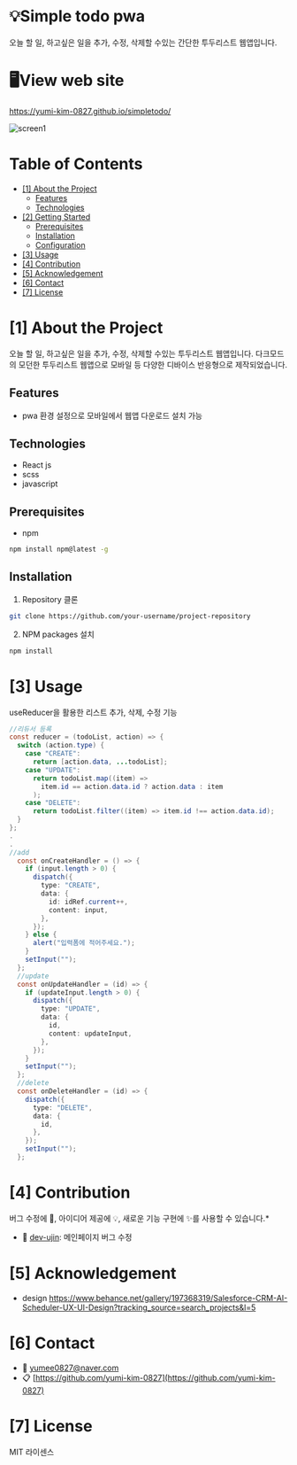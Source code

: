 # 💡Simple todo pwa

오늘 할 일, 하고싶은 일을 추가, 수정, 삭제할 수있는 간단한 투두리스트 웹앱입니다.

# 🖥️View web site

https://yumi-kim-0827.github.io/simpletodo/


<!--프로젝트 대문 이미지-->
![screen1](https://github.com/yumi-kim-0827/simpletodo/assets/116349476/b741156e-cf27-492e-af50-4a98a950ee3b)


<!--목차-->
# Table of Contents
- [[1] About the Project](#1-about-the-project)
  - [Features](#features)
  - [Technologies](#technologies)
- [[2] Getting Started](#2-getting-started)
  - [Prerequisites](#prerequisites)
  - [Installation](#installation)
  - [Configuration](#configuration)
- [[3] Usage](#3-usage)
- [[4] Contribution](#4-contribution)
- [[5] Acknowledgement](#5-acknowledgement)
- [[6] Contact](#6-contact)
- [[7] License](#7-license)



# [1] About the Project
오늘 할 일, 하고싶은 일을 추가, 수정, 삭제할 수있는 투두리스트 웹앱입니다.
다크모드의 모던한 투두리스트 웹앱으로 모바일 등 다양한 디바이스 반응형으로 제작되었습니다.


## Features

- pwa 환경 설정으로 모바일에서 웹앱 다운로드 설치 가능
  

## Technologies
- React js
- scss
- javascript


## Prerequisites
- npm
```bash
npm install npm@latest -g
```

## Installation
1. Repository 클론
```bash
git clone https://github.com/your-username/project-repository
```
2. NPM packages 설치
```bash
npm install
```


# [3] Usage

useReducer을 활용한 리스트 추가, 삭제, 수정 기능

```java
//리듀서 등록
const reducer = (todoList, action) => {
  switch (action.type) {
    case "CREATE":
      return [action.data, ...todoList];
    case "UPDATE":
      return todoList.map((item) =>
        item.id == action.data.id ? action.data : item
      );
    case "DELETE":
      return todoList.filter((item) => item.id !== action.data.id);
  }
};
.
.
//add
  const onCreateHandler = () => {
    if (input.length > 0) {
      dispatch({
        type: "CREATE",
        data: {
          id: idRef.current++,
          content: input,
        },
      });
    } else {
      alert("입력폼에 적어주세요.");
    }
    setInput("");
  };
  //update
  const onUpdateHandler = (id) => {
    if (updateInput.length > 0) {
      dispatch({
        type: "UPDATE",
        data: {
          id,
          content: updateInput,
        },
      });
    }
    setInput("");
  };
  //delete
  const onDeleteHandler = (id) => {
    dispatch({
      type: "DELETE",
      data: {
        id,
      },
    });
    setInput("");
  };
```



# [4] Contribution
버그 수정에 🐞, 아이디어 제공에 💡, 새로운 기능 구현에 ✨를 사용할 수 있습니다.*
- 🐞 [dev-ujin](https://github.com/dev-ujin): 메인페이지 버그 수정



# [5] Acknowledgement

- design https://www.behance.net/gallery/197368319/Salesforce-CRM-AI-Scheduler-UX-UI-Design?tracking_source=search_projects&l=5



# [6] Contact
- 📧 yumee0827@naver.com
- 📋 [https://github.com/yumi-kim-0827](https://github.com/yumi-kim-0827)



# [7] License
MIT 라이센스



<!--Url for Badges-->
[license-shield]: https://img.shields.io/github/license/dev-ujin/readme-template?labelColor=D8D8D8&color=04B4AE
[repository-size-shield]: https://img.shields.io/github/repo-size/dev-ujin/readme-template?labelColor=D8D8D8&color=BE81F7
[issue-closed-shield]: https://img.shields.io/github/issues-closed/dev-ujin/readme-template?labelColor=D8D8D8&color=FE9A2E

<!--Url for Buttons-->
[readme-eng-shield]: https://img.shields.io/badge/-readme%20in%20english-2E2E2E?style=for-the-badge
[view-demo-shield]: https://img.shields.io/badge/-%F0%9F%98%8E%20view%20demo-F3F781?style=for-the-badge
[view-demo-url]: https://dev-ujin.github.io
[report-bug-shield]: https://img.shields.io/badge/-%F0%9F%90%9E%20report%20bug-F5A9A9?style=for-the-badge
[report-bug-url]: https://github.com/dev-ujin/readme-template/issues
[request-feature-shield]: https://img.shields.io/badge/-%E2%9C%A8%20request%20feature-A9D0F5?style=for-the-badge
[request-feature-url]: https://github.com/dev-ujin/readme-template/issues

<!--URLS-->
[license-url]: LICENSE.md
[contribution-url]: CONTRIBUTION.md
[readme-eng-url]: ../README.md



